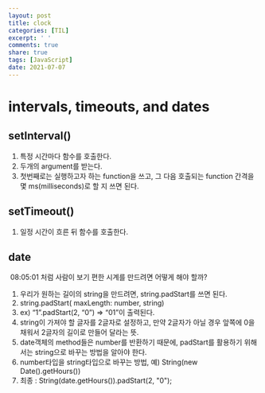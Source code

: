```yaml
---
layout: post
title: clock
categories: [TIL]
excerpt: ' '
comments: true
share: true
tags: [JavaScript]
date: 2021-07-07
---
```

#  intervals, timeouts, and dates

## setInterval() 

1. 특정 시간마다 함수를 호출한다.
2. 두개의 argument를 받는다.
3. 첫번째로는 실행하고자 하는 function을 쓰고, 그 다음 호출되는 function 간격을 몇 ms(milliseconds)로 할 지 쓰면 된다.

## setTimeout()

1. 일정 시간이 흐른 뒤 함수를 호출한다.

## date

​	08:05:01 처럼 사람이 보기 편한 시계를 만드려면 어떻게 해야 할까?

1. 우리가 원하는 길이의 string을 만드려면, string.padStart를 쓰면 된다.
2. string.padStart( maxLength: number, string) 
3. ex) “1”.padStart(2, “0”)  => “01”이 출력된다.
4. string이 가져야 할 글자를 2글자로 설정하고, 만약 2글자가 아닐 경우 앞쪽에 0을 채워서 2글자의 길이로 만들어 달라는 뜻.
5. date객체의 method들은 number를 반환하기 때문에, padStart를 활용하기 위해서는 string으로 바꾸는  방법을 알아야 한다.  
6. number타입을 string타입으로 바꾸는 방법, 예) String(new Date().getHours())
7. 최종 : String(date.getHours()).padStart(2, "0");

